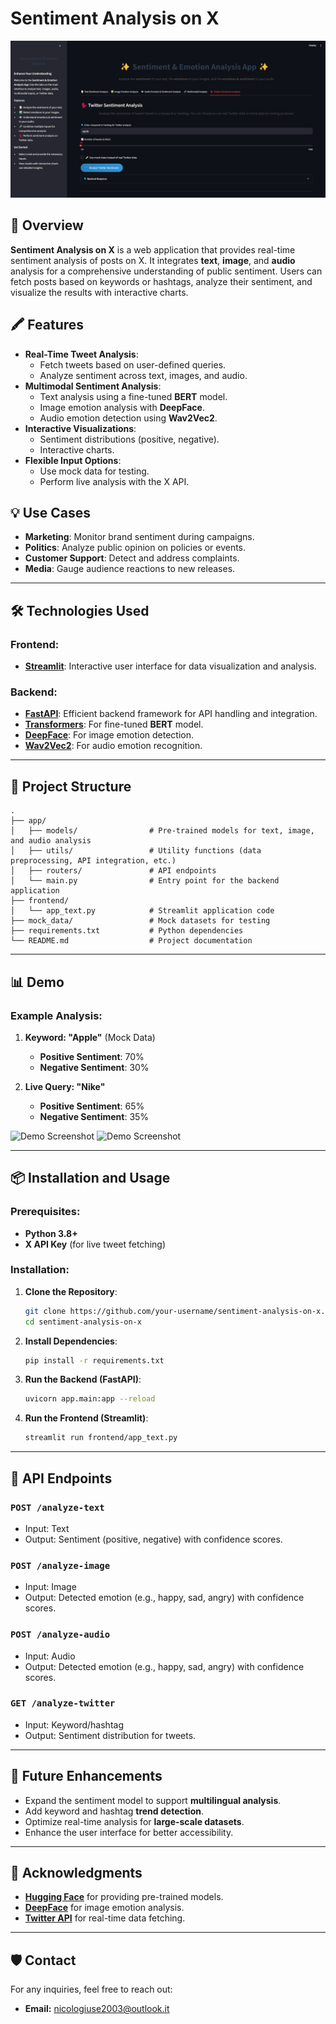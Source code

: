 # Sentiment Analysis on X

![Project Demo](demoscreen.png)

## 🚀 Overview
**Sentiment Analysis on X** is a web application that provides real-time sentiment analysis of posts on X. It integrates **text**, **image**, and **audio** analysis for a comprehensive understanding of public sentiment. Users can fetch posts based on keywords or hashtags, analyze their sentiment, and visualize the results with interactive charts.

## 🖍️ Features
- **Real-Time Tweet Analysis**:
  - Fetch tweets based on user-defined queries.
  - Analyze sentiment across text, images, and audio.
- **Multimodal Sentiment Analysis**:
  - Text analysis using a fine-tuned **BERT** model.
  - Image emotion analysis with **DeepFace**.
  - Audio emotion detection using **Wav2Vec2**.
- **Interactive Visualizations**:
  - Sentiment distributions (positive, negative).
  - Interactive charts.
- **Flexible Input Options**:
  - Use mock data for testing.
  - Perform live analysis with the X API.

## 💡 Use Cases
- **Marketing**: Monitor brand sentiment during campaigns.
- **Politics**: Analyze public opinion on policies or events.
- **Customer Support**: Detect and address complaints.
- **Media**: Gauge audience reactions to new releases.

---

## 🛠️ Technologies Used
### Frontend:
- **[Streamlit](https://streamlit.io/)**: Interactive user interface for data visualization and analysis.

### Backend:
- **[FastAPI](https://fastapi.tiangolo.com/)**: Efficient backend framework for API handling and integration.
- **[Transformers](https://huggingface.co/transformers)**: For fine-tuned **BERT** model.
- **[DeepFace](https://github.com/serengil/deepface)**: For image emotion detection.
- **[Wav2Vec2](https://huggingface.co/models)**: For audio emotion recognition.

---

## 📂 Project Structure
```plaintext
.
├── app/
│   ├── models/                # Pre-trained models for text, image, and audio analysis
│   ├── utils/                 # Utility functions (data preprocessing, API integration, etc.)
│   ├── routers/               # API endpoints
│   └── main.py                # Entry point for the backend application
├── frontend/
│   └── app_text.py            # Streamlit application code
├── mock_data/                 # Mock datasets for testing
├── requirements.txt           # Python dependencies
└── README.md                  # Project documentation
```

---

## 📊 Demo
### Example Analysis:
1. **Keyword: "Apple"** (Mock Data)
   - **Positive Sentiment**: 70%
   - **Negative Sentiment**: 30%

2. **Live Query: "Nike"**
   - **Positive Sentiment**: 65%
   - **Negative Sentiment**: 35%

![Demo Screenshot](demoscreen1)
![Demo Screenshot](demoscreen2)

---

## 📦 Installation and Usage
### Prerequisites:
- **Python 3.8+**
- **X API Key** (for live tweet fetching)

### Installation:
1. **Clone the Repository**:
   ```bash
   git clone https://github.com/your-username/sentiment-analysis-on-x.git
   cd sentiment-analysis-on-x
   ```

2. **Install Dependencies**:
   ```bash
   pip install -r requirements.txt
   ```

3. **Run the Backend (FastAPI)**:
   ```bash
   uvicorn app.main:app --reload
   ```

4. **Run the Frontend (Streamlit)**:
   ```bash
   streamlit run frontend/app_text.py
   ```

---

## 🚧 API Endpoints
### **`POST /analyze-text`**
- Input: Text
- Output: Sentiment (positive, negative) with confidence scores.

### **`POST /analyze-image`**
- Input: Image
- Output: Detected emotion (e.g., happy, sad, angry) with confidence scores.

### **`POST /analyze-audio`**
- Input: Audio
- Output: Detected emotion (e.g., happy, sad, angry) with confidence scores.

### **`GET /analyze-twitter`**
- Input: Keyword/hashtag
- Output: Sentiment distribution for tweets.

---

## 🔄 Future Enhancements
- Expand the sentiment model to support **multilingual analysis**.
- Add keyword and hashtag **trend detection**.
- Optimize real-time analysis for **large-scale datasets**.
- Enhance the user interface for better accessibility.

---

## 🙏 Acknowledgments
- **[Hugging Face](https://huggingface.co/)** for providing pre-trained models.
- **[DeepFace](https://github.com/serengil/deepface)** for image emotion analysis.
- **[Twitter API](https://developer.twitter.com/)** for real-time data fetching.

---

## 🛡️ Contact
For any inquiries, feel free to reach out:
- **Email:** nicologiuse2003@outlook.it
